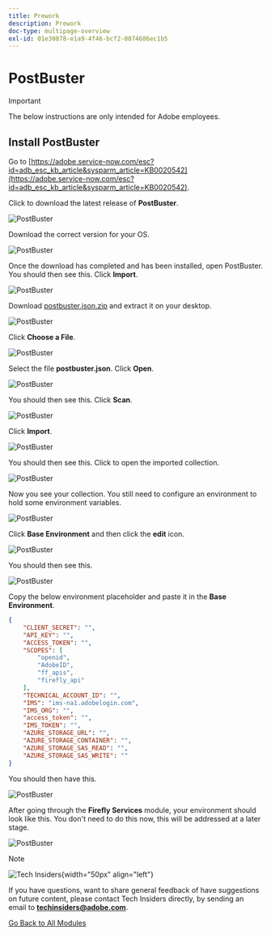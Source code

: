 ```yaml
---
title: Prework
description: Prework
doc-type: multipage-overview
exl-id: 01e30878-e1a9-4f46-bcf2-0074686ec1b5
---
```

# PostBuster

>[!IMPORTANT]
>
>The below instructions are only intended for Adobe employees.

## Install PostBuster

Go to [https://adobe.service-now.com/esc?id=adb_esc_kb_article&sysparm_article=KB0020542](https://adobe.service-now.com/esc?id=adb_esc_kb_article&sysparm_article=KB0020542). 

Click to download the latest release of **PostBuster**.

![PostBuster](./assets/images/pb1.png)

Download the correct version for your OS.

![PostBuster](./assets/images/pb2.png)

Once the download has completed and has been installed, open PostBuster. You should then see this. Click **Import**.

![PostBuster](./assets/images/pb3.png)

Download [postbuster.json.zip](./assets/postman/postbuster.json.zip) and extract it on your desktop.

![PostBuster](./assets/images/pbpb.png)

Click **Choose a File**.

![PostBuster](./assets/images/pb4.png)

Select the file **postbuster.json**. Click **Open**.

![PostBuster](./assets/images/pb5.png)

You should then see this. Click **Scan**.

![PostBuster](./assets/images/pb6.png)

Click **Import**.

![PostBuster](./assets/images/pb7.png)

You should then see this. Click to open the imported collection.

![PostBuster](./assets/images/pb8.png)

Now you see your collection. You still need to configure an environment to hold some environment variables.

![PostBuster](./assets/images/pb9.png)

Click **Base Environment** and then click the **edit** icon.

![PostBuster](./assets/images/pb10.png)

You should then see this.

![PostBuster](./assets/images/pb11.png)

Copy the below environment placeholder and paste it in the **Base Environment**.

```json
{
	"CLIENT_SECRET": "",
	"API_KEY": "",
	"ACCESS_TOKEN": "",
	"SCOPES": [
		"openid",
		"AdobeID",
		"ff_apis",
		"firefly_api"
	],
	"TECHNICAL_ACCOUNT_ID": "",
	"IMS": "ims-na1.adobelogin.com",
	"IMS_ORG": "",
	"access_token": "",
	"IMS_TOKEN": "",
	"AZURE_STORAGE_URL": "",
	"AZURE_STORAGE_CONTAINER": "",
	"AZURE_STORAGE_SAS_READ": "",
	"AZURE_STORAGE_SAS_WRITE": ""
}
```

You should then have this.

![PostBuster](./assets/images/pb12.png)

After going through the **Firefly Services** module, your environment should look like this. You don't need to do this now, this will be addressed at a later stage.

![PostBuster](./assets/images/pb13.png)

>[!NOTE]
>
>![Tech Insiders](./assets/images/techinsiders.png){width="50px" align="left"}
>
>If you have questions, want to share general feedback of have suggestions on future content, please contact Tech Insiders directly, by sending an email to **techinsiders@adobe.com**.

[Go Back to All Modules](./overview.md)
